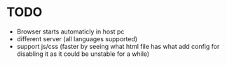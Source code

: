 # TODO
- Browser starts automaticly in host pc
- different server (all languages supported)
- support js/css (faster by seeing what html file has what add config for disabling it as it could be unstable for a while)